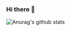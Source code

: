 ### Hi there 👋

![Anurag's github stats](https://github-readme-stats.vercel.app/api?username=dippyshere&show_icons=true&theme=radical)
